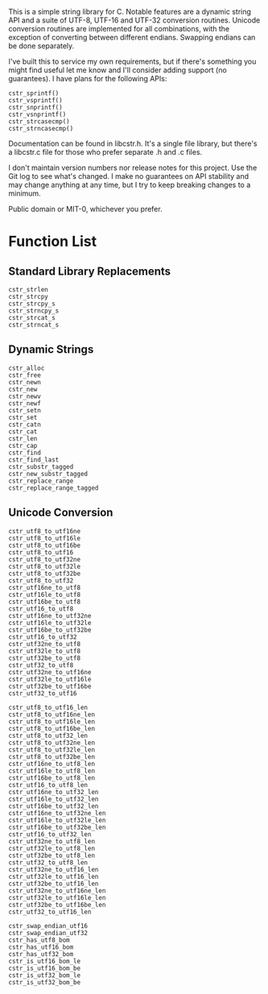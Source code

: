 This is a simple string library for C. Notable features are a dynamic string API and a suite of UTF-8, UTF-16 and
UTF-32 conversion routines. Unicode conversion routines are implemented for all combinations, with the exception of
converting between different endians. Swapping endians can be done separately.

I've built this to service my own requirements, but if there's something you might find useful let me know and I'll
consider adding support (no guarantees). I have plans for the following APIs:

    cstr_sprintf()
    cstr_vsprintf()
    cstr_snprintf()
    cstr_vsnprintf()
    cstr_strcasecmp()
    cstr_strncasecmp()
    
Documentation can be found in libcstr.h. It's a single file library, but there's a libcstr.c file for those who
prefer separate .h and .c files.

I don't maintain version numbers nor release notes for this project. Use the Git log to see what's changed. I make
no guarantees on API stability and may change anything at any time, but I try to keep breaking changes to a minimum.

Public domain or MIT-0, whichever you prefer.


Function List
=============
Standard Library Replacements
-----------------------------
    cstr_strlen
    cstr_strcpy
    cstr_strcpy_s
    cstr_strncpy_s
    cstr_strcat_s
    cstr_strncat_s

Dynamic Strings
---------------
    cstr_alloc
    cstr_free
    cstr_newn
    cstr_new
    cstr_newv
    cstr_newf
    cstr_setn
    cstr_set
    cstr_catn
    cstr_cat
    cstr_len
    cstr_cap
    cstr_find
    cstr_find_last
    cstr_substr_tagged
    cstr_new_substr_tagged
    cstr_replace_range
    cstr_replace_range_tagged

Unicode Conversion
------------------
    cstr_utf8_to_utf16ne
    cstr_utf8_to_utf16le
    cstr_utf8_to_utf16be
    cstr_utf8_to_utf16
    cstr_utf8_to_utf32ne
    cstr_utf8_to_utf32le
    cstr_utf8_to_utf32be
    cstr_utf8_to_utf32
    cstr_utf16ne_to_utf8
    cstr_utf16le_to_utf8
    cstr_utf16be_to_utf8
    cstr_utf16_to_utf8
    cstr_utf16ne_to_utf32ne
    cstr_utf16le_to_utf32le
    cstr_utf16be_to_utf32be
    cstr_utf16_to_utf32
    cstr_utf32ne_to_utf8
    cstr_utf32le_to_utf8
    cstr_utf32be_to_utf8
    cstr_utf32_to_utf8
    cstr_utf32ne_to_utf16ne
    cstr_utf32le_to_utf16le
    cstr_utf32be_to_utf16be
    cstr_utf32_to_utf16
    
    cstr_utf8_to_utf16_len
    cstr_utf8_to_utf16ne_len
    cstr_utf8_to_utf16le_len
    cstr_utf8_to_utf16be_len
    cstr_utf8_to_utf32_len
    cstr_utf8_to_utf32ne_len
    cstr_utf8_to_utf32le_len
    cstr_utf8_to_utf32be_len
    cstr_utf16ne_to_utf8_len
    cstr_utf16le_to_utf8_len
    cstr_utf16be_to_utf8_len
    cstr_utf16_to_utf8_len
    cstr_utf16ne_to_utf32_len
    cstr_utf16le_to_utf32_len
    cstr_utf16be_to_utf32_len
    cstr_utf16ne_to_utf32ne_len
    cstr_utf16le_to_utf32le_len
    cstr_utf16be_to_utf32be_len
    cstr_utf16_to_utf32_len
    cstr_utf32ne_to_utf8_len
    cstr_utf32le_to_utf8_len
    cstr_utf32be_to_utf8_len
    cstr_utf32_to_utf8_len
    cstr_utf32ne_to_utf16_len
    cstr_utf32le_to_utf16_len
    cstr_utf32be_to_utf16_len
    cstr_utf32ne_to_utf16ne_len
    cstr_utf32le_to_utf16le_len
    cstr_utf32be_to_utf16be_len
    cstr_utf32_to_utf16_len
    
    cstr_swap_endian_utf16
    cstr_swap_endian_utf32
    cstr_has_utf8_bom
    cstr_has_utf16_bom
    cstr_has_utf32_bom
    cstr_is_utf16_bom_le
    cstr_is_utf16_bom_be
    cstr_is_utf32_bom_le
    cstr_is_utf32_bom_be

